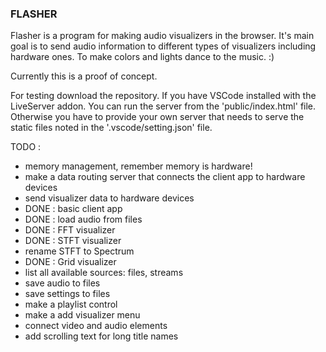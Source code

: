 ### FLASHER

Flasher is a program for making audio visualizers in the browser. It's main goal is to send audio information to different types of visualizers including hardware ones. To make colors and lights dance to the music. :)

Currently this is a proof of concept.

For testing download the repository. If you have VSCode installed with the LiveServer addon. You can run the server from the 'public/index.html' file. Otherwise you have to provide your own server that needs to serve the static files noted in the '.vscode/setting.json' file.

TODO : 
- memory management, remember memory is hardware!
- make a data routing server that connects the client app to hardware devices
- send visualizer data to hardware devices
- DONE : basic client app
- DONE : load audio from files
- DONE : FFT visualizer
- DONE : STFT visualizer
- rename STFT to Spectrum
- DONE : Grid visualizer
- list all available sources: files, streams 
- save audio to files
- save settings to files
- make a playlist control
- make a add visualizer menu
- connect video and audio elements
- add scrolling text for long title names